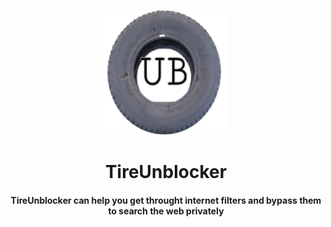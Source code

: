 <p align="center"><img src="apple-touch-icon.png" height="200px" width="200px">
</p>

<h1 align="center">TireUnblocker</h1>

<h4 align="center">TireUnblocker can help you get throught internet filters and bypass them to search the web privately</h3>

